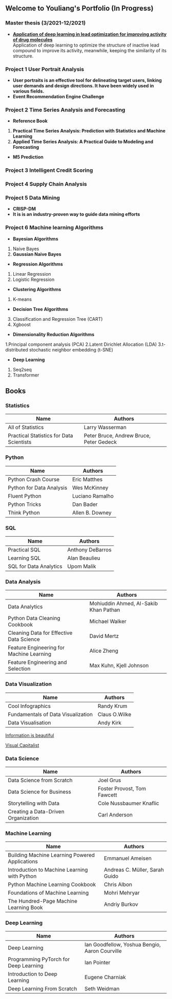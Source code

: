 ## Welcome to Youliang's Portfolio (In Progress)

### Master thesis (3/2021-12/2021)
+ [**Application of deep learning in lead optimization for improving activity of drug molecules**](https://www.runoob.com)  
Application of deep learning to optimize the structure of inactive lead compound to improve its activity, meanwhile, keeping the similarity of its structure.

### Project 1 User Portrait Analysis
+ **User portraits is an effective tool for delineating target users, linking user demands and design directions. It  have been widely used in various fields.**
+ **Event Recommendation Engine Challenge**

### Project 2 Time Series Analysis and Forecasting
+ **Reference Book**
1. **Practical Time Series Analysis: Prediction with Statistics and Machine Learning**
2. **Applied Time Series Analysis: A Practical Guide to Modeling and Forecasting**

+ **M5 Prediction**

### Project 3 Intelligent Credit Scoring

### Project 4 Supply Chain Analysis

### Project 5 Data Mining 
+ **CRISP-DM**
+ **It is is an industry-proven way to guide data mining efforts**

### Project 6 Machine learning Algorithms
+ **Bayesian Algorithms**
1. Naive Bayes
2. **Gaussian Naive Bayes**
+ **Regression Algorithms**
1. Linear Regression
2. Logistic Regression
+ **Clustering Algorithms**
1. K-means

+ **Decision Tree Algorithms**
3. Classification and Regression Tree (CART)
4. Xgboost

+ **Dimensionality Reduction Algorithms**

1.Principal component analysis (PCA)
2.Latent Dirichlet Allocation (LDA)
3.t-distributed stochastic neighbor embedding (t-SNE)

+ **Deep Learning**
1. Seq2seq
2. Transformer 

## Books 

### Statistics

| Name                                     | Authors                                 |
| ---------------------------------------- | --------------------------------------- |
| All of Statistics                        | Larry Wasserman                         |
| Practical Statistics for Data Scientists | Peter Bruce, Andrew Bruce, Peter Gedeck |


### Python

| Name                     | Authors         |
| ------------------------ | --------------- |
| Python Crash Course      | Eric Matthes    |
| Python for Data Analysis | Wes McKinney    |
| Fluent Python            | Luciano Ramalho |
| Python Tricks            | Dan Bader       |
| Think Python             | Allen B. Downey |

### SQL

| Name                   | Authors          |
| ---------------------- | ---------------- |
| Practical SQL          | Anthony DeBarros |
| Learning SQL           | Alan Beaulieu    |
| SQL for Data Analytics | Upom Malik       |

### Data Analysis

| Name                                     | Authors                               |
| ---------------------------------------- | ------------------------------------- |
| Data Analytics                           | Mohiuddin Ahmed, Al-Sakib Khan Pathan |
| Python Data Cleaning Cookbook            | Michael Walker                        |
| Cleaning Data for Effective Data Science | David Mertz                           |
| Feature Engineering for Machine Learning | Alice Zheng                           |
| Feature Engineering and Selection        | Max Kuhn, Kjell Johnson               |

### Data Visualization

| Name                                     | Authors                 |
| ---------------------------------------- | ----------------------- |
| Cool Infographics                        | Randy Krum              |
| Fundamentals of Data Visualization       | Claus O.Wilke           |
| Data Visualisation                       | Andy Kirk               |

[Information is beautiful](https://informationisbeautiful.net/)

[Visual Capitalist](https://www.visualcapitalist.com/)

### Data Science

| Name                                   | Authors                     |
| -------------------------------------- | --------------------------- |
| Data Science from Scratch              | Joel Grus                   |
| Data Science for Business              | Foster Provost, Tom Fawcett |
| Storytelling with Data                 | Cole Nussbaumer Knaflic     |
| Creating a Data-Driven Organization    | Carl Anderson               |

### Machine Learning

| Name                                           | Authors                        |
| ---------------------------------------------- | ------------------------------ |
| Building Machine Learning Powered Applications | Emmanuel Ameisen               |
| Introduction to Machine Learning with Python   | Andreas C. Müller, Sarah Guido |
| Python Machine Learning Cookbook               | Chris Albon                    |
| Foundations of Machine Learning                | Mohri Mehryar                  |
| The Hundred-Page Machine Learning Book         | Andriy Burkov                  |


### Deep Learning

| Name                                   | Authors                                        |
| -------------------------------------- | ---------------------------------------------- |
| Deep Learning                          | Ian Goodfellow, Yoshua Bengio, Aaron Courville |
| Programming PyTorch for Deep Learning  | Ian Pointer                                    |
| Introduction to Deep Learning          | Eugene Charniak                                |
| Deep Learning From Scratch             | Seth Weidman                                   |


